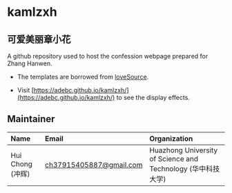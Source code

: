 # kamlzxh

## 可爱美丽章小花

A github repository used to host the confession webpage prepared for Zhang Hanwen. 

- The templates are borrowed from [loveSource](https://github.com/enfangzhong/loveSource).

- Visit [https://adebc.github.io/kamlzxh/](https://adebc.github.io/kamlzxh/) to see the display effects.

## Maintainer

|Name|Email|Organization|
|:---|:----|:-----------|
|Hui Chong (冲辉)|ch37915405887@gmail.com|Huazhong University of Science and Technology (华中科技大学)|